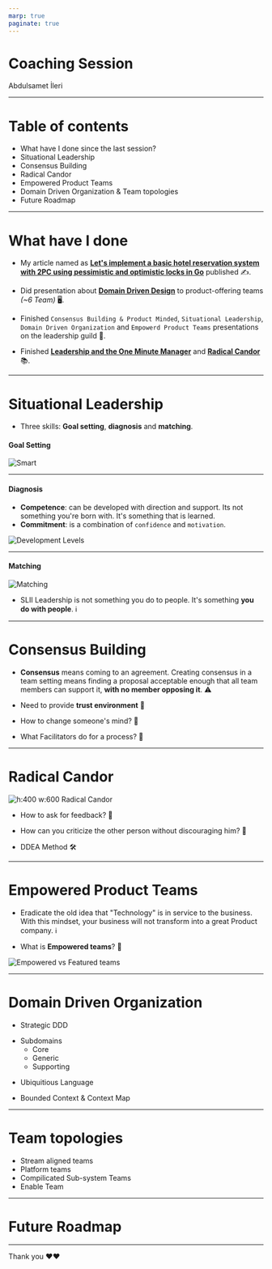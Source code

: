 ```yaml
---
marp: true
paginate: true
---
```


# Coaching Session

Abdulsamet İleri 

---

# Table of contents
- What have I done since the last session?
- Situational Leadership
- Consensus Building
- Radical Candor
- Empowered Product Teams
- Domain Driven Organization & Team topologies
- Future Roadmap

---

# What have I done

- My article named as **[Let's implement a basic hotel reservation system with 2PC using pessimistic and optimistic locks in Go](https://medium.com/stackademic/lets-implement-a-basic-hotel-reservation-system-with-2pc-using-pessimistic-and-optimistic-locks-in-581256d142e8)** published ✍️.

- Did presentation about **[Domain Driven Design](https://github.com/Abdulsametileri/slides/blob/main/domain-driven-design/domain-driven-design.md)** to product-offering teams *(~6 Team)* 🖥️.

- Finished `Consensus Building & Product Minded`, `Situational Leadership`, `Domain Driven Organization` and `Empowerd Product Teams` presentations on the leadership guild 🏫. 

- Finished **[Leadership and the One Minute Manager](https://www.amazon.com/Leadership-Minute-Manager-Updated-Effectiveness/dp/0062309447)** and **[Radical Candor](https://www.amazon.com/Radical-Candor-Kick-Ass-Without-Humanity/dp/1250103509)** 📚.

---

# Situational Leadership

<!--
Buradaki önemli faktör liderliği hedef bazlı gösteririz, kişi bazlı değil. 
-->

- Three skills: **Goal setting**, **diagnosis** and **matching**.
<!--Durumsal Lider olabilmek için 3 tane ögrenilmesi gereken yetenek vardır. -->

#### Goal Setting

![Smart](images/smart.png)

<!--
- Belirli bir hedef olmalı,
- Ölçülebilir bir hedef olmalı,
- Ulaşılabilir bir hedef olmalı
- Realistic veya relavant olmalı yani bu adamın işi ile alakalı olmalı gidipte developerdan 100metreyi 3sn de koşmasını beklemezsin onun görevi koşmak değil, kod yazmak aslında. Bu hedefe ulaşabilmek için relavant’a sahip misin.
- Bir zamanı olmalı.
-->

--- 

#### Diagnosis
<!--Her hedef’n bir development level’ı var. İkinci aşama da bunu belirlemek lazım.-->

- **Competence**: can be developed with direction and support. Its not something you're born with. It's something that is learned.
- **Commitment**: is a combination of `confidence` and `motivation`. 
<!--
Confidence: Herhangi bir direction olmadan, bir taskı iyi yapabilme becerisi
Motivation: Kişinin ilgisi, taskı yapma isteği
-->

![Development Levels](images/development-levels.png)

<!--
D1: yetkinliğin yok yeterli skill’in yok ama yapabileceğine inanıyorsun. Hevesli bir junior, işe yeni başlamış biri aslında.
D1 kesinlikle yeteneği potansiyeli yok demek değil. Bu kişinin potensiyeli var high-performer olacak fakat şu an için tecrübesi eksik


D2: Biraz yetkinliği var fakat biraz motivasyonu vs. düşük.  

D3: Self direction’u var siz yönlendirmesiniz bile. Motivasyonu çok değişken bügün iyi bügün kötü, Konudan konuya hâli değişiyor. Bazı zamanlar çekingen. Variable commitment bu yani.

D4: Oldum ben adamıdır. Yetkinliğim ve bağlılığım var. Benimle hiç uğraşmana gerek yok işi ver, git.

Rollere göre D1,D4 belirleyemeyiz. Senior D1, Junior D4.
-->

--- 

#### Matching

![Matching](images/matching.png)

<!-- 
Arttış ve azalış bakımından 2 dimension’da inceliyoruz. Directive Behavior ve Supportive Behaviour.

Directing: Sen bunu yap, bunu burdan al yani bu adamı mikromanage ediyo ve kararları çoğu liderin kendi alıyor direktif veriyor. Adam düşünmüyor, yapıyor. Mesela D1 Junior yapabiliriz. Yetkinliği kazandırmak demek neyi nasıl yapacağını göstererek yapabiliriz.

Coaching: Kişinin düşmüş motivasyonu tekrar ayağa kaldırılıyor, gazlanıyor. Kişiyi çözüm aşamasına dahil ediyoruz karar vermeye vs. Fakat final decision’u yine leader veriyor.

Supporting: Artık sadece motivasyonu yükseltiyoruz çünkü competence var. Neyi nasıl yapacağını biliyor. Motivasyon olarak desteklenmeye ihtiyacı var. Mesela problem esnasında open-minded sorular soruyoruz.

Delegating: İş ver yapıyor zaten. 

D1 e S1, D2 ye S3, D3 e S3, D4 e S4 uygulamak gerekir.

Gidip D4 adamı S1 uygularsan o adam kaldıramaz işten çıkar.

Bir kişinin development leveli değişken bir kere verdin hep öyle liderlik yapmayacaksın. Değiştikçe sen de lider olarak değişmelisin
 -->

 - SLII Leadership is not something you do to people. It's something **you do with people**. ℹ️

--- 

# Consensus Building

- **Consensus** means coming to an agreement. Creating consensus in a team setting means finding a proposal acceptable enough that all team members can support it, **with no member opposing it**. ⚠️
<!--
Consensus oy çokluğu demek değildir, oy birliği demektir.

Consensus building’in en önemli faydalarından biri: kararda kişinin de görüşü alındığında ve kararda onun da katkısı olduğunda o kişinin commitment’i daha da artıyor.
-->

- Need to provide **trust environment** 🤝
<!--Son madde kritik ortada bir güven ortamı fikir beyan etmede çekingenlik olmaması gerekiyor. Mesela insanlar yeterli güveni hissetmediği zaman sessiz kalmayı tercih edebilir. -->

- How to change someone's mind? 🤔
<!-- 
Başkalarının fikrini siz değiştiremezsiniz, insanlar kendi fikirlerini ancak kendileri değiştirebilirler.

Alternatifleri konuşurken daima Pros dan başlayalım, cons’dan başlamayalım sebebi ise insan psikolojisi.
-->

- What Facilitators do for a process? 🤔

<!--
Varsayma!
Özel konuşulan şeyleri toplum içinde paylaşmayın.

Dikte etmeyin, bırakın ekip karar alsın.

Kimsenin psikologu değilsiniz. Adam karısıyla kavga edip vs. gelmiştir o anda yapabileceğiniz bir şey yok.

Tutamayacağınız sözler vermeyin.

Agreement’e zorlamayın.!!
-->

---

# Radical Candor

<!-- 
İnsanlar size güvendiklerinde ve onları gerçekten umursadığınızı bildiklerinde 
- takdir ve eleştirilerinize daha fazla değer verirler,
- size yaptıklarınızın sonuçları hakkında daha samimi geri bildirimde bulunurlar,
- birbirleriyle daha uyumlu hareket etme eğilimi gösterirler,
- ekip içindeki rollerine dört elle sarılırlar,
- sonuçlara odaklanırlar.
-->

![h:400 w:600 Radical Candor](images/radical-candor.png)

<!-- 
Yıkıcı Empati: Ne zaman yalnızca nazik olmak ve karşınızdakini incitmemek içinbirisine geri bildirim vermekten kaçındınız?

Manipülatör Samimiyetsizlik: Nihayet ve belki de en zoru, ne zaman birine bir sorunu doğrudan söylemeyip bunun yerine başkaları ile konuştunuz?
-->

- How to ask for feedback? 🤔
<!--
Have a go-to question (önemli bir soru sorun)
evet hayır harici bir soru.

Embrace the discomfort (rahatsızlığı kuçaklayın)

Listen with the intent to understand, not to respond (tepki vermek niyetiyle değil, anlamak için dinleyin)

Reward criticism to get more of it (samimiyeti ödüllendirin)
 -->


- How can you criticize the other person without discouraging him? 🤔

<!-- 
Karşınızdakinin cesaretini kırmadan onu nasıl eleştirebilirsiniz?
- Eleştiriye açık olmak.
- Övgünün eleştireye kıyasla öncelikli olması.
- Alçak gönüllü olup, yardımcı olmaya çalışmak.
- Kişisel olarak yardım ve rehberlik teklif etmekten kaçınmaMAk.
- Övgüyü topluluk içinde, yergiyi bire bir yapmak.

En önemlisi kişileştirmeMEk. Problemin kaynağının, çözülmesi mümkün olmayan bir karakter eksikliğinden kaynaklanmadığını mutlaka ifade edin.
-->

- DDEA Method 🛠️

<!--
Durum: Spesifik konuyu söyleyin.
Davranış: Ne söylendiğini veya yapıldığını açıklayın.
Etki: Davranışın etkilerini açıklayın
Aksiyon: Davranışı değiştirmesi konusunda net aksiyonlar önerin.
 -->

<!-- Sen hatalısın yerine -> bu iş hatalı demek.-->

---

# Empowered Product Teams

- Eradicate the old idea that "Technology" is in service to the business. With this mindset, your business will not transform into a great Product company. ℹ️
  
<!-- Teknoloji ekibinin işi business ekibine hizmet etmektir şeklinde düşünüyorsanız siz iyi bir Product şirketi olamazsınız diyor yazar. -->

- What is **Empowered teams**? 🤔
<!--businessle colloborate edip müşteriye hizmet etmeye çalışırlar. Feature deliver etmekten ziyade problem çözmeye odaklanırlar. -->
![Empowered vs Featured teams](images/empowered-teams.png)

<!--
Empower takım olabilmek için: Takımınızda rockstarlar süperstarlar yıldız oyuncular olmasına gerek yok; gücü akıtabilirsek ordinary insanlar bir şeyler çıkarabilirler. Burada coaching çok önemli.

Empower takımların olmazsa olmazı nelerdir?
1- Coaching: Remote dünyada özellikle çok önemli. Ekibine yeni product manager geldiği zaman onunla baya zaman geçirmeniz gerekiyor. Customer feedbackleri ürün vs.
2- Staffing: Doğru insanları bulmakta önemli. Bunları coach edip geliştirip sağlam takım arkadaşları haline getirmek. Recruitment HR aktivitesi olarak görülür; fakat bu bakış açısını değiştirmeniz lazım.
3- Product Vision: Recruitment yaparken en önemli silahınız product’ınız olmalı. İnsanlara bu vision ilham vermeli. lead ettiğiniz ürünü 1 yıl sonra nerede görüyorsunuz?
4- Product Strategy: Vision’a nasıl gidicez burada bir strateji lazım. Bu kolay bir şey değil. Öncelikle neyin önemli olduğuna karar vermek gerek. Data dan insightlar edilip, bunları aksiyona vs. dökmek gerekiyor.
5- Colloboration: Sadece product takımlarını empower etmek yeterli değil. Company-wide bir collaboration olması gerekiyor.


Asıl inovasyon teknoloji ekiplerinden gelir. O yüzden onları bu işin sürecine dahil etmelisiniz. Kafa yoran, müşteri için düşünen beyinler olmaya başladığımız an hepimiz o inovasyonu getirmeye başlıyoruz. Bu mesleği seçmemizin sebebi o. Biz problem çözmek için bu mesleği seçtik, birilerinin istediklerini kodlamak için değil.
-->

---

# Domain Driven Organization

- Strategic DDD
<!--Starbucks örneği, personel, effective location, not only coffe -->
  - Subdomains
    - Core <!-- Stream aligned teams -->
    - Generic <!-- Platform teams -->
    - Supporting <!--Compilicated Sub-system Teams-->
<!--
Şirketin stratejisi üzerinde önemli yere sayıp.
In-house, buy/adopt, outsource
 -->
  - Ubiquitious Language 
<!--
Ubiquitious language universal olmaması.
Sadece o bounded context sınırları içerisinde tek, kesin ve tutarlı olması.
 -->
  - Bounded Context & Context Map 
  <!--
  Knowledge discovery noktasında Eventstorming etkisi büyük.

  Problem space & solution space
  Subdomain discover edilir, bounded context design edilir.

  A bounded context’s size, by itself, is not a deciding factor. Models shouldn’t necessarily be big or small. Models need to be useful.

  The wider the boundary of the ubiquitous language is, the harder it is to keep it consistent. It may be beneficial to divide a large ubiquitous language into smaller, more manageable problem domains, but striving for small bounded contexts can backfire too. The smaller they are, the more integration overhead the design induces.

   Bir ekip birden fazla bounded context yönetebilir fakat bir bounded context’i birden fazla ekip yönetemez, orada sıkıntı çıkar iletişim ihtiyacı yaşanır.

  Context map, integrating patternslerin overviewde gösterimi.
  - Partnership (Beraber çalışıyolar)
  - Shared kernel (Ortak lib, authorization lib)
  - Conformist (Adamın modeline uyuyorsun)
  - Anticorruption Layer (Adamın modeline uymak yerine bi mapper yazmak gibi)
  - Open-Host Service (Anticorruption'ın tersi)
  -->

---

# Team topologies

- Stream aligned teams
- Platform teams
- Compilicated Sub-system Teams
- Enable Team
<!--
Stream aligned teams: En hızlı bir şekilde feature geliştirip release etmeye odaklanır. Diğer tipteki takımlarda stream aligned takımların cognitive load’ını düşürmeye odaklanır.
Platform teams: Stream aligned takımların ihtiyaç duyduğu platformları geliştirir ve long term de cost optimizasyonu ve delivery hızlarını hızlandıracak çözümler geliştirir.
Compilicated Sub-system Teams: Special knowledge sahibidirler ve niş konulara girerler. Vector search çözümüne ihtiyacımız var. Bu takım gelir bu konuda uzman phd level oldukları için takımımızla colloborate eder ve geliştirip bize getirir.
Enable Team: Stream aligned takımlarından enable’ini artırır. Mesela stream aligned team’ın test automation projesi yoktur bunlar geliştirir ve yol gösterirler.
 -->

<!--Team topologies de takımlar değerlendirilirken, DDD'de subdomainleri değerlendiriyoruz. -->

---

# Future Roadmap

---

Thank you ❤️❤️

<!-- 
Domain hakimiyetini artırmak ve insanlara güven aşılamak (sadece indexing'de değil, Ty için çalışıyorum.)
Product Mindset noktasında ilerlemek. (Inspired, Empowered kitapları sırada.)
Mentörlük ve colloboration kaslarını geliştirmek.
İnsanları influence etme noktasında kendimi geliştirmek.
-->